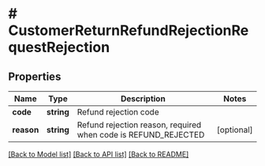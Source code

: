 # # CustomerReturnRefundRejectionRequestRejection

## Properties

Name | Type | Description | Notes
------------ | ------------- | ------------- | -------------
**code** | **string** | Refund rejection code |
**reason** | **string** | Refund rejection reason, required when code is REFUND_REJECTED | [optional]

[[Back to Model list]](../../README.md#models) [[Back to API list]](../../README.md#endpoints) [[Back to README]](../../README.md)
